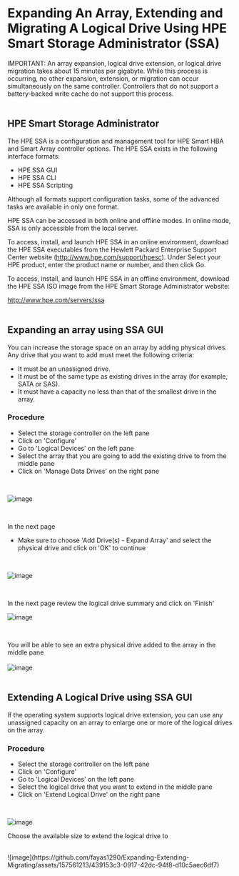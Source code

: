# Expanding An Array, Extending and Migrating A Logical Drive Using HPE Smart Storage Administrator (SSA)

IMPORTANT: An array expansion, logical drive extension, or logical drive migration takes about 15 minutes per gigabyte. While this process is occurring, no other expansion, extension, or migration can occur simultaneously on the same controller. Controllers that do not support a battery-backed write cache do not support this process.
<br />
<br />

## HPE Smart Storage Administrator
The HPE SSA is a configuration and management tool for HPE Smart HBA and Smart Array controller options. The HPE SSA exists in the following interface formats:

- HPE SSA GUI
- HPE SSA CLI
- HPE SSA Scripting

Although all formats support configuration tasks, some of the advanced tasks are available in only one format.<br />

HPE SSA can be accessed in both online and offline modes. In online mode, SSA is only accessible from the local server.

To access, install, and launch HPE SSA in an online environment, download the HPE SSA executables from the Hewlett Packard Enterprise Support Center website (http://www.hpe.com/support/hpesc). Under Select your HPE product, enter the product name or number, and then click Go.

To access, install, and launch HPE SSA in an offline environment, download the HPE SSA ISO image from the HPE Smart Storage Administrator website:

http://www.hpe.com/servers/ssa
<br />
<br />

## Expanding an array using SSA GUI
You can increase the storage space on an array by adding physical drives. Any drive that you want to add must meet the following criteria:

- It must be an unassigned drive. 
- It must be of the same type as existing drives in the array (for example, SATA or SAS). 
- It must have a capacity no less than that of the smallest drive in the array.

### Procedure

- Select the storage controller on the left pane
- Click on 'Configure'
- Go to 'Logical Devices' on the left pane
- Select the array that you are going to add the existing drive to from the middle pane
- Click on 'Manage Data Drives' on the right pane
<br>

  ![image](https://github.com/fayas1290/Expanding-Extending-Migrating/assets/157561213/fc4923ca-0d08-44f4-ab37-0c0c35686bfb)

<br>

In the next page
- Make sure to choose 'Add Drive(s) - Expand Array' and select the physical drive and click on 'OK' to continue

<br>

![image](https://github.com/fayas1290/Expanding-Extending-Migrating/assets/157561213/bab85300-b6cd-4546-8f97-f42ac4b834f0)

<br>

In the next page review the logical drive summary and click on 'Finish'
<br>

![image](https://github.com/fayas1290/Expanding-Extending-Migrating/assets/157561213/02cd4498-3088-4e06-acfa-78a7bfcc4496)

<br>

You will be able to see an extra physical drive added to the array in the middle pane <br><br>
![image](https://github.com/fayas1290/Expanding-Extending-Migrating/assets/157561213/f5f4c777-176c-4b8c-8690-0c16a9435fdf)
<br>
<br>

## Extending A Logical Drive using SSA GUI
If the operating system supports logical drive extension, you can use any unassigned capacity on an array 
to enlarge one or more of the logical drives on the array.

### Procedure
- Select the storage controller on the left pane
- Click on 'Configure'
- Go to 'Logical Devices' on the left pane
- Select the logical drive that you want to extend in the middle pane
- Click on 'Extend Logical Drive' on the right pane

<br>

![image](https://github.com/fayas1290/Expanding-Extending-Migrating/assets/157561213/2c5a443a-0b81-415c-b6ce-3ee5029daaf7)
<br>

Choose the available size to extend the logical drive to

<br>
![image](https://github.com/fayas1290/Expanding-Extending-Migrating/assets/157561213/439153c3-0917-42dc-94f8-d10c5aec6df7)


